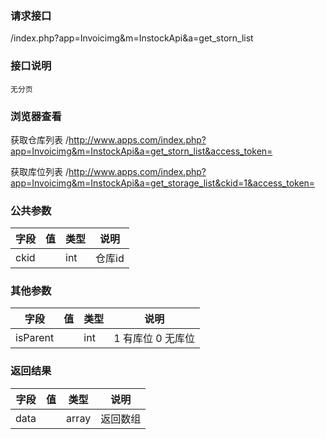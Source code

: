 ### **请求接口**
/index.php?app=Invoicimg&m=InstockApi&a=get_storn_list

### **接口说明**
`无分页`


### **浏览器查看**
获取仓库列表 /http://www.apps.com/index.php?app=Invoicimg&m=InstockApi&a=get_storn_list&access_token=

获取库位列表 /http://www.apps.com/index.php?app=Invoicimg&m=InstockApi&a=get_storage_list&ckid=1&access_token=
### **公共参数** 
|字段       |值             |类型    |说明           |
| --------- |--------      |--------|--------       |
|ckid|         | int|仓库id |

### **其他参数**
|字段       |值             |类型    |说明           |
| --------- |--------      |--------|--------       |
|isParent      |         | int|1 有库位 0 无库位 |
### **返回结果**
|字段       |值             |类型    |说明           |
| --------- |--------      |--------|--------       |
|data      |         | array |返回数组 |
